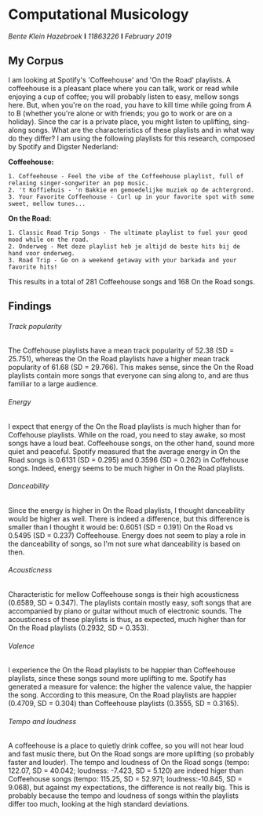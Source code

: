 # Computational Musicology
*Bente Klein Hazebroek*  **I**  *11863226*  **I**  *February 2019*

## My Corpus
I am looking at Spotify's 'Coffeehouse' and 'On the Road' playlists. A coffeehouse is a pleasant place where you can talk, work or read while enjoying a cup of coffee; you will probably listen to easy, mellow songs here. But, when you're on the road, you have to kill time while going from A to B (whether you're alone or with friends; you go to work or are on a holiday). Since the car is a private place, you might listen to uplifting, sing-along songs. What are the characteristics of these playlists and in what way do they differ? I am using the following playlists for this research, composed by Spotify and Digster Nederland:

  **Coffeehouse:**
  
    1. Coffeehouse - Feel the vibe of the Coffeehouse playlist, full of relaxing singer-songwriter an pop music.    
    2. 't Koffiehuis - 'n Bakkie en gemoedelijke muziek op de achtergrond.    
    3. Your Favorite Coffeehouse - Curl up in your favorite spot with some sweet, mellow tunes...
  
 **On the Road:**
 
    1. Classic Road Trip Songs - The ultimate playlist to fuel your good mood while on the road.
    2. Onderweg - Met deze playlist heb je altijd de beste hits bij de hand voor onderweg.
    3. Road Trip - Go on a weekend getaway with your barkada and your favorite hits!
    
This results in a total of 281 Coffeehouse songs and 168 On the Road songs.

## Findings

###### *Track popularity*
The Coffehouse playlists have a mean track popularity of 52.38 (SD = 25.751), whereas the On the Road playlists have a higher mean track popularity of 61.68 (SD = 29.766). This makes sense, since the On the Road playlists contain more songs that everyone can sing along to, and are thus familiar to a large audience. 

###### *Energy*
I expect that energy of the On the Road playlists is much higher than for Coffehouse playlists. While on the road, you need to stay awake, so most songs have a loud beat. Coffeehouse songs, on the other hand, sound more quiet and peaceful. Spotify measured that the average energy in On the Road songs is 0.6131 (SD = 0.295) and 0.3596 (SD = 0.262) in Coffehouse songs. Indeed, energy seems to be much higher in On the Road playlists. 

###### *Danceability*
Since the energy is higher in On the Road playlists, I thought danceability would be higher as well. There is indeed a difference, but this difference is smaller than I thought it would be: 0.6051 (SD = 0.191) On the Road vs  0.5495 (SD = 0.237) Coffeehouse. Energy  does not seem to play a role in the danceability of songs, so I'm not sure what danceability is based on then.

###### *Acousticness*
Characteristic for mellow Coffeehouse songs is their high acousticness (0.6589, SD = 0.347). The playlists contain mostly easy, soft songs that are accompanied by piano or guitar without much of electronic sounds. The acousticness of these playlists is thus, as expected, much higher than for On the Road playlists (0.2932, SD = 0.353). 

###### *Valence*
I experience the On the Road playlists to be happier than Coffeehouse playlists, since these songs sound more uplifting to me. Spotify has generated a measure for valence: the higher the valence value, the happier the song. According to this measure, On the Road playlists are happier (0.4709, SD = 0.304) than Coffeehouse playlists (0.3555, SD = 0.3165).

###### *Tempo and loudness*
A coffeehouse is a place to quietly drink coffee, so you will not hear loud and fast music there, but On the Road songs are more uplifting (so probably faster and louder). The tempo and loudness of On the Road songs (tempo: 122.07, SD = 40.042; loudness: -7.423, SD = 5.120) are indeed higer than Coffeehouse songs (tempo: 115.25, SD = 52.971; loudness:-10.845, SD = 9.068), but against my expectations, the difference is not really big. This is probably because the tempo and loudness of songs within the playlists differ too much, looking at the high standard deviations.
